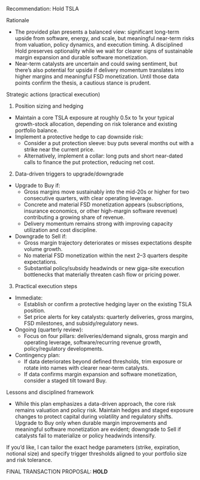 Recommendation: Hold TSLA

Rationale
- The provided plan presents a balanced view: significant long-term upside from software, energy, and scale, but meaningful near-term risks from valuation, policy dynamics, and execution timing. A disciplined Hold preserves optionality while we wait for clearer signs of sustainable margin expansion and durable software monetization.
- Near-term catalysts are uncertain and could swing sentiment, but there’s also potential for upside if delivery momentum translates into higher margins and meaningful FSD monetization. Until those data points confirm the thesis, a cautious stance is prudent.

Strategic actions (practical execution)
1) Position sizing and hedging
- Maintain a core TSLA exposure at roughly 0.5x to 1x your typical growth-stock allocation, depending on risk tolerance and existing portfolio balance.
- Implement a protective hedge to cap downside risk:
  - Consider a put protection sleeve: buy puts several months out with a strike near the current price.
  - Alternatively, implement a collar: long puts and short near-dated calls to finance the put protection, reducing net cost.

2) Data-driven triggers to upgrade/downgrade
- Upgrade to Buy if:
  - Gross margins move sustainably into the mid-20s or higher for two consecutive quarters, with clear operating leverage.
  - Concrete and material FSD monetization appears (subscriptions, insurance economics, or other high-margin software revenue) contributing a growing share of revenue.
  - Delivery momentum remains strong with improving capacity utilization and cost discipline.
- Downgrade to Sell if:
  - Gross margin trajectory deteriorates or misses expectations despite volume growth.
  - No material FSD monetization within the next 2–3 quarters despite expectations.
  - Substantial policy/subsidy headwinds or new giga-site execution bottlenecks that materially threaten cash flow or pricing power.

3) Practical execution steps
- Immediate:
  - Establish or confirm a protective hedging layer on the existing TSLA position.
  - Set price alerts for key catalysts: quarterly deliveries, gross margins, FSD milestones, and subsidy/regulatory news.
- Ongoing (quarterly review):
  - Focus on four pillars: deliveries/demand signals, gross margin and operating leverage, software/recurring revenue growth, policy/regulatory developments.
- Contingency plan:
  - If data deteriorates beyond defined thresholds, trim exposure or rotate into names with clearer near-term catalysts.
  - If data confirms margin expansion and software monetization, consider a staged tilt toward Buy.

Lessons and disciplined framework
- While this plan emphasizes a data-driven approach, the core risk remains valuation and policy risk. Maintain hedges and staged exposure changes to protect capital during volatility and regulatory shifts. Upgrade to Buy only when durable margin improvements and meaningful software monetization are evident; downgrade to Sell if catalysts fail to materialize or policy headwinds intensify.

If you’d like, I can tailor the exact hedge parameters (strike, expiration, notional size) and specify trigger thresholds aligned to your portfolio size and risk tolerance.

FINAL TRANSACTION PROPOSAL: **HOLD**